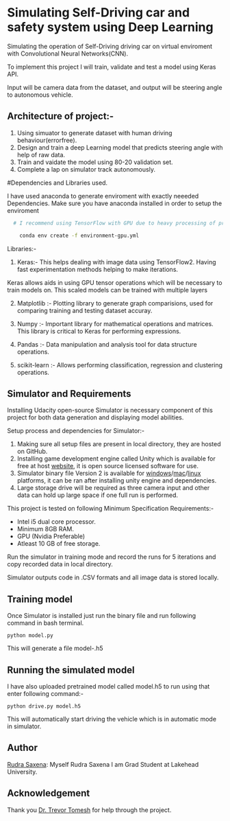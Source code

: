 
# Simulating Self-Driving car and safety system using Deep Learning

Simulating the operation of Self-Driving driving car on virtual enviroment with Convolutional Neural Networks(CNN).

To implement this project I will train, validate and test a model using Keras API. 

Input will be camera data from the dataset, and output will be steering angle to autonomous vehicle.

## Architecture of project:-
1) Using simuator to generate dataset with human driving behaviour(errorfree).
2) Design and train a deep Learning model that predicts steering angle with help of raw data.
3) Train and vaidate the model using 80-20 validation set.
4) Complete a lap on simulator track autonomously.

#Dependencies and Libraries used.

I have used anaconda to generate enviroment with exactly neeeded Dependencies.
Make sure you have anaconda installed in order to setup the enviroment

```bash
  # I recommend using TensorFlow with GPU due to heavy processing of project

    conda env create -f environment-gpu.yml
```

Libraries:- 

1) Keras:- This helps dealing with image data using TensorFlow2. Having fast experimentation methods helping to make iterations.

Keras allows aids in using GPU tensor operations which will be necessary to train models on. This scaled models can be trained with multiple layers

2) Matplotlib :- Plotting library to generate graph comparisions, used for comparing training and testing dataset accuray.

3) Numpy :- Important library for mathematical operations and matrices. This library is critical to Keras for performing expressions.

4) Pandas :- Data manipulation and analysis tool for data structure operations.

5) scikit-learn :-  Allows performing classification, regression and clustering operations.


## Simulator and Requirements

Installing Udacity open-source Simulator is necessary component of this project for both data generation and displaying model abilities.

Setup process and dependencies for Simulator:- 
1)	Making sure all setup files are present in local directory, they are hosted on GitHub.
2)	Installing game development engine called Unity which is available for free at host [website](https://unity.com/), it is open source licensed software for use.
3)	Simulator binary file Version 2 is available for [windows](https://s3-us-west-1.amazonaws.com/udacity-selfdrivingcar/Term1-Sim/term1-simulator-windows.zip)/[mac](https://s3-us-west-1.amazonaws.com/udacity-selfdrivingcar/Term1-Sim/term1-simulator-mac.zip)/[linux](https://s3-us-west-1.amazonaws.com/udacity-selfdrivingcar/Term1-Sim/term1-simulator-linux.zip) platforms, it can be ran after installing unity engine and dependencies. 
4)	Large storage drive will be required as three camera input and other data can hold up large space if one full run is performed. 


This project is tested on following Minimum Specification Requirements:-
* Intel i5 dual core processor.
* Minimum 8GB RAM.
* GPU (Nvidia Preferable)
* Atleast 10 GB of free storage.

Run the simulator in training mode and record the runs for 5 iterations and copy recorded data in local directory.

Simulator outputs code in .CSV formats and all image data is stored locally.

## Training model
  Once Simulator is installed just run the binary file and run following command in bash terminal.

``` python model.py ``` 

This will generate a file model-<epoch>.h5

## Running the simulated model


I have also uploaded pretrained model called model.h5 to run using that enter following command:-

``` python drive.py model.h5  ``` 

This will automatically start driving the vehicle which is in automatic mode in simulator.

## Author
[Rudra Saxena](https://github.com/saxenarudra): Myself Rudra Saxena I am Grad Student at Lakehead University.

## Acknowledgement
Thank you [Dr. Trevor Tomesh](https://github.com/trevortomesh) for help through the project.

